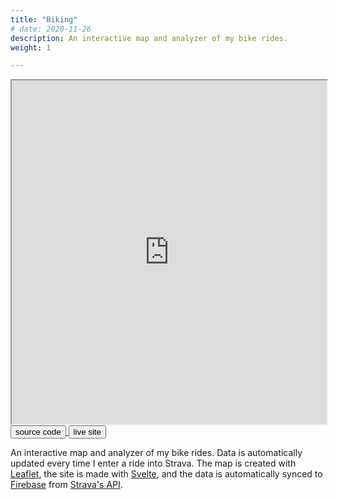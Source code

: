 ```yaml
---
title: "Biking"
# date: 2020-11-26
description: An interactive map and analyzer of my bike rides.
weight: 1

---
```

<!-- 

<div class="image-wrapper">
<img src="/images/bike.png" alt="Preview of my biking website" height="400px" />
</div>
 -->
<div align="middle">
<iframe class="website-preview" src="https://bike.louismeunier.net" width="100%" height="550px"></iframe>
</div>

<div class="links">
<a class="fake-button" href="https://github.com/louismeunier/biking">
<button class="btn btn-info">source code</button>
</a>

<a class="fake-button" href="https://bike.louismeunier.net">
<button class="btn btn-info">live site</button>
</a>
</div>

An interactive map and analyzer of my bike rides. Data is automatically updated every time I enter a ride into Strava. The map is created with <a class="in-text-link" href="https://leafletjs.com/">Leaflet</a>, the site is made with <a class="in-text-link" href="https://svelte.dev/">Svelte</a>, and the data is automatically synced to <a class="in-text-link" href="https://firebase.google.com/">Firebase</a> from <a class="in-text-link" href="https://developers.strava.com/">Strava's API</a>.

<!-- <iframe class="website-preview" src="https://bike.louismeunier.net" width="100%" height="550px"></iframe> -->